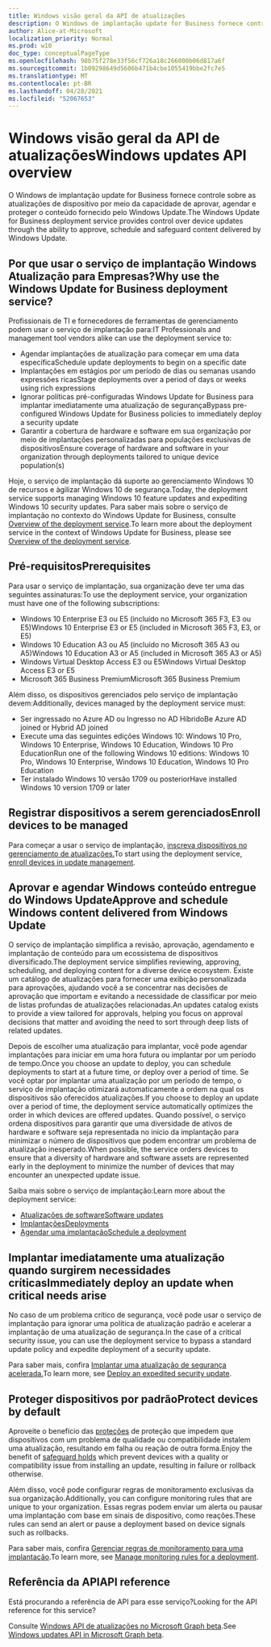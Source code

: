 ```yaml
---
title: Windows visão geral da API de atualizações
description: O Windows de implantação update for Business fornece controle à sua organização sobre as atualizações oferecidas aos seus dispositivos.
author: Alice-at-Microsoft
localization_priority: Normal
ms.prod: w10
doc_type: conceptualPageType
ms.openlocfilehash: 98b75f278e33f56cf726a18c266000b06d817a6f
ms.sourcegitcommit: 1b09298649d5606b471b4cbe1055419bbe2fc7e5
ms.translationtype: MT
ms.contentlocale: pt-BR
ms.lasthandoff: 04/28/2021
ms.locfileid: "52067653"
---
```

# <a name="windows-updates-api-overview"></a><span data-ttu-id="a4471-103">Windows visão geral da API de atualizações</span><span class="sxs-lookup"><span data-stu-id="a4471-103">Windows updates API overview</span></span>

<span data-ttu-id="a4471-104">O Windows de implantação update for Business fornece controle sobre as atualizações de dispositivo por meio da capacidade de aprovar, agendar e proteger o conteúdo fornecido pelo Windows Update.</span><span class="sxs-lookup"><span data-stu-id="a4471-104">The Windows Update for Business deployment service provides control over device updates through the ability to approve, schedule and safeguard content delivered by Windows Update.</span></span> 

## <a name="why-use-the-windows-update-for-business-deployment-service"></a><span data-ttu-id="a4471-105">Por que usar o serviço de implantação Windows Atualização para Empresas?</span><span class="sxs-lookup"><span data-stu-id="a4471-105">Why use the Windows Update for Business deployment service?</span></span>

<span data-ttu-id="a4471-106">Profissionais de TI e fornecedores de ferramentas de gerenciamento podem usar o serviço de implantação para:</span><span class="sxs-lookup"><span data-stu-id="a4471-106">IT Professionals and management tool vendors alike can use the deployment service to:</span></span>
* <span data-ttu-id="a4471-107">Agendar implantações de atualização para começar em uma data específica</span><span class="sxs-lookup"><span data-stu-id="a4471-107">Schedule update deployments to begin on a specific date</span></span>
* <span data-ttu-id="a4471-108">Implantações em estágios por um período de dias ou semanas usando expressões ricas</span><span class="sxs-lookup"><span data-stu-id="a4471-108">Stage deployments over a period of days or weeks using rich expressions</span></span>
* <span data-ttu-id="a4471-109">Ignorar políticas pré-configuradas Windows Update for Business para implantar imediatamente uma atualização de segurança</span><span class="sxs-lookup"><span data-stu-id="a4471-109">Bypass pre-configured Windows Update for Business policies to immediately deploy a security update</span></span>
* <span data-ttu-id="a4471-110">Garantir a cobertura de hardware e software em sua organização por meio de implantações personalizadas para populações exclusivas de dispositivos</span><span class="sxs-lookup"><span data-stu-id="a4471-110">Ensure coverage of hardware and software in your organization through deployments tailored to unique device population(s)</span></span>

<span data-ttu-id="a4471-111">Hoje, o serviço de implantação dá suporte ao gerenciamento Windows 10 de recursos e àgilizar Windows 10 de segurança.</span><span class="sxs-lookup"><span data-stu-id="a4471-111">Today, the deployment service supports managing Windows 10 feature updates and expediting Windows 10 security updates.</span></span> <span data-ttu-id="a4471-112">Para saber mais sobre o serviço de implantação no contexto do Windows Update for Business, consulte [Overview of the deployment service](https://docs.microsoft.com/windows/deployment/update/deployment-service-overview).</span><span class="sxs-lookup"><span data-stu-id="a4471-112">To learn more about the deployment service in the context of Windows Update for Business, please see [Overview of the deployment service](https://docs.microsoft.com/windows/deployment/update/deployment-service-overview).</span></span>

## <a name="prerequisites"></a><span data-ttu-id="a4471-113">Pré-requisitos</span><span class="sxs-lookup"><span data-stu-id="a4471-113">Prerequisites</span></span>    

<span data-ttu-id="a4471-114">Para usar o serviço de implantação, sua organização deve ter uma das seguintes assinaturas:</span><span class="sxs-lookup"><span data-stu-id="a4471-114">To use the deployment service, your organization must have one of the following subscriptions:</span></span>
* <span data-ttu-id="a4471-115">Windows 10 Enterprise E3 ou E5 (incluído no Microsoft 365 F3, E3 ou E5)</span><span class="sxs-lookup"><span data-stu-id="a4471-115">Windows 10 Enterprise E3 or E5 (included in Microsoft 365 F3, E3, or E5)</span></span>
* <span data-ttu-id="a4471-116">Windows 10 Education A3 ou A5 (incluído no Microsoft 365 A3 ou A5)</span><span class="sxs-lookup"><span data-stu-id="a4471-116">Windows 10 Education A3 or A5 (included in Microsoft 365 A3 or A5)</span></span>
* <span data-ttu-id="a4471-117">Windows Virtual Desktop Access E3 ou E5</span><span class="sxs-lookup"><span data-stu-id="a4471-117">Windows Virtual Desktop Access E3 or E5</span></span>
* <span data-ttu-id="a4471-118">Microsoft 365 Business Premium</span><span class="sxs-lookup"><span data-stu-id="a4471-118">Microsoft 365 Business Premium</span></span>

<span data-ttu-id="a4471-119">Além disso, os dispositivos gerenciados pelo serviço de implantação devem:</span><span class="sxs-lookup"><span data-stu-id="a4471-119">Additionally, devices managed by the deployment service must:</span></span>
* <span data-ttu-id="a4471-120">Ser ingressado no Azure AD ou Ingresso no AD Híbrido</span><span class="sxs-lookup"><span data-stu-id="a4471-120">Be Azure AD joined or Hybrid AD joined</span></span>
* <span data-ttu-id="a4471-121">Execute uma das seguintes edições Windows 10: Windows 10 Pro, Windows 10 Enterprise, Windows 10 Education, Windows 10 Pro Education</span><span class="sxs-lookup"><span data-stu-id="a4471-121">Run one of the following Windows 10 editions: Windows 10 Pro, Windows 10 Enterprise, Windows 10 Education, Windows 10 Pro Education</span></span>
* <span data-ttu-id="a4471-122">Ter instalado Windows 10 versão 1709 ou posterior</span><span class="sxs-lookup"><span data-stu-id="a4471-122">Have installed Windows 10 version 1709 or later</span></span>

## <a name="enroll-devices-to-be-managed"></a><span data-ttu-id="a4471-123">Registrar dispositivos a serem gerenciados</span><span class="sxs-lookup"><span data-stu-id="a4471-123">Enroll devices to be managed</span></span>

<span data-ttu-id="a4471-124">Para começar a usar o serviço de implantação, [inscreva dispositivos no gerenciamento de atualizações.](windowsupdates-enroll.md)</span><span class="sxs-lookup"><span data-stu-id="a4471-124">To start using the deployment service, [enroll devices in update management](windowsupdates-enroll.md).</span></span>

## <a name="approve-and-schedule-windows-content-delivered-from-windows-update"></a><span data-ttu-id="a4471-125">Aprovar e agendar Windows conteúdo entregue do Windows Update</span><span class="sxs-lookup"><span data-stu-id="a4471-125">Approve and schedule Windows content delivered from Windows Update</span></span>

<span data-ttu-id="a4471-126">O serviço de implantação simplifica a revisão, aprovação, agendamento e implantação de conteúdo para um ecossistema de dispositivos diversificado.</span><span class="sxs-lookup"><span data-stu-id="a4471-126">The deployment service simplifies reviewing, approving, scheduling, and deploying content for a diverse device ecosystem.</span></span> <span data-ttu-id="a4471-127">Existe um catálogo de atualizações para fornecer uma exibição personalizada para aprovações, ajudando você a se concentrar nas decisões de aprovação que importam e evitando a necessidade de classificar por meio de listas profundas de atualizações relacionadas.</span><span class="sxs-lookup"><span data-stu-id="a4471-127">An updates catalog exists to provide a view tailored for approvals, helping you focus on approval decisions that matter and avoiding the need to sort through deep lists of related updates.</span></span>

<span data-ttu-id="a4471-128">Depois de escolher uma atualização para implantar, você pode agendar implantações para iniciar em uma hora futura ou implantar por um período de tempo.</span><span class="sxs-lookup"><span data-stu-id="a4471-128">Once you choose an update to deploy, you can schedule deployments to start at a future time, or deploy over a period of time.</span></span> <span data-ttu-id="a4471-129">Se você optar por implantar uma atualização por um período de tempo, o serviço de implantação otimizará automaticamente a ordem na qual os dispositivos são oferecidos atualizações.</span><span class="sxs-lookup"><span data-stu-id="a4471-129">If you choose to deploy an update over a period of time, the deployment service automatically optimizes the order in which devices are offered updates.</span></span> <span data-ttu-id="a4471-130">Quando possível, o serviço ordena dispositivos para garantir que uma diversidade de ativos de hardware e software seja representada no início da implantação para minimizar o número de dispositivos que podem encontrar um problema de atualização inesperado.</span><span class="sxs-lookup"><span data-stu-id="a4471-130">When possible, the service orders devices to ensure that a diversity of hardware and software assets are represented early in the deployment to minimize the number of devices that may encounter an unexpected update issue.</span></span> 

<span data-ttu-id="a4471-131">Saiba mais sobre o serviço de implantação:</span><span class="sxs-lookup"><span data-stu-id="a4471-131">Learn more about the deployment service:</span></span>
* [<span data-ttu-id="a4471-132">Atualizações de software</span><span class="sxs-lookup"><span data-stu-id="a4471-132">Software updates</span></span>](windowsupdates-software-updates.md)
* [<span data-ttu-id="a4471-133">Implantações</span><span class="sxs-lookup"><span data-stu-id="a4471-133">Deployments</span></span>](windowsupdates-deployments.md)
* [<span data-ttu-id="a4471-134">Agendar uma implantação</span><span class="sxs-lookup"><span data-stu-id="a4471-134">Schedule a deployment</span></span>](windowsupdates-schedule-deployment.md)

## <a name="immediately-deploy-an-update-when-critical-needs-arise"></a><span data-ttu-id="a4471-135">Implantar imediatamente uma atualização quando surgirem necessidades críticas</span><span class="sxs-lookup"><span data-stu-id="a4471-135">Immediately deploy an update when critical needs arise</span></span>

<span data-ttu-id="a4471-136">No caso de um problema crítico de segurança, você pode usar o serviço de implantação para ignorar uma política de atualização padrão e acelerar a implantação de uma atualização de segurança.</span><span class="sxs-lookup"><span data-stu-id="a4471-136">In the case of a critical security issue, you can use the deployment service to bypass a standard update policy and expedite deployment of a security update.</span></span>

<span data-ttu-id="a4471-137">Para saber mais, confira [Implantar uma atualização de segurança acelerada.](windowsupdates-deploy-expedited-update.md)</span><span class="sxs-lookup"><span data-stu-id="a4471-137">To learn more, see [Deploy an expedited security update](windowsupdates-deploy-expedited-update.md).</span></span>

## <a name="protect-devices-by-default"></a><span data-ttu-id="a4471-138">Proteger dispositivos por padrão</span><span class="sxs-lookup"><span data-stu-id="a4471-138">Protect devices by default</span></span>

<span data-ttu-id="a4471-139">Aproveite o benefício das [proteções](https://docs.microsoft.com/windows/deployment/update/safeguard-holds) de proteção que impedem que dispositivos com um problema de qualidade ou compatibilidade instalem uma atualização, resultando em falha ou reação de outra forma.</span><span class="sxs-lookup"><span data-stu-id="a4471-139">Enjoy the benefit of [safeguard holds](https://docs.microsoft.com/windows/deployment/update/safeguard-holds) which prevent devices with a quality or compatibility issue from installing an update, resulting in failure or rollback otherwise.</span></span>

<span data-ttu-id="a4471-140">Além disso, você pode configurar regras de monitoramento exclusivas da sua organização.</span><span class="sxs-lookup"><span data-stu-id="a4471-140">Additionally, you can configure monitoring rules that are unique to your organization.</span></span> <span data-ttu-id="a4471-141">Essas regras podem enviar um alerta ou pausar uma implantação com base em sinais de dispositivo, como reações.</span><span class="sxs-lookup"><span data-stu-id="a4471-141">These rules can send an alert or pause a deployment based on device signals such as rollbacks.</span></span>

<span data-ttu-id="a4471-142">Para saber mais, confira [Gerenciar regras de monitoramento para uma implantação](windowsupdates-manage-monitoring-rules.md).</span><span class="sxs-lookup"><span data-stu-id="a4471-142">To learn more, see [Manage monitoring rules for a deployment](windowsupdates-manage-monitoring-rules.md).</span></span>

## <a name="api-reference"></a><span data-ttu-id="a4471-143">Referência da API</span><span class="sxs-lookup"><span data-stu-id="a4471-143">API reference</span></span>

<span data-ttu-id="a4471-144">Está procurando a referência de API para esse serviço?</span><span class="sxs-lookup"><span data-stu-id="a4471-144">Looking for the API reference for this service?</span></span>

<span data-ttu-id="a4471-145">Consulte [Windows API de atualizações no Microsoft Graph beta](/graph/api/resources/windowsupdates-updates?view=graph-rest-beta&preserve-view=true).</span><span class="sxs-lookup"><span data-stu-id="a4471-145">See [Windows updates API in Microsoft Graph beta](/graph/api/resources/windowsupdates-updates?view=graph-rest-beta&preserve-view=true).</span></span>
